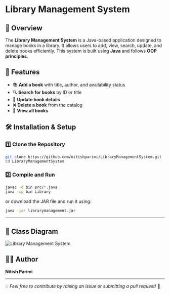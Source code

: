# Library Management System

## 📌 Overview
The **Library Management System** is a Java-based application designed to manage books in a library. It allows users to add, view, search, update, and delete books efficiently. This system is built using **Java** and follows **OOP principles**.

## 🚀 Features
- 📚 **Add a book** with title, author, and availability status
- 🔍 **Search for books** by ID or title
- 📝 **Update book details**
- ❌ **Delete a book** from the catalog
- 📄 **View all books**

## 🛠️ Installation & Setup

### 1️⃣ Clone the Repository
```sh
git clone https://github.com/nitishparimi/LibraryManagementSystem.git
cd LibraryManagementSystem
```

### 2️⃣ Compile and Run
```sh
javac -d bin src/*.java
java -cp bin Library
```

or download the JAR file and run it using:
```sh
java -jar librarymanagement.jar
```

---

## 📌 Class Diagram

![Library Management System](![image]((https://drive.google.com/file/d/1mWcM7XnrrDGYTkfBlmufMNlrOnfW4TN5/view?usp=sharing))
)



## 👨‍💻 Author
**Nitish Parimi**

---
💡 *Feel free to contribute by raising an issue or submitting a pull request!* 🚀
